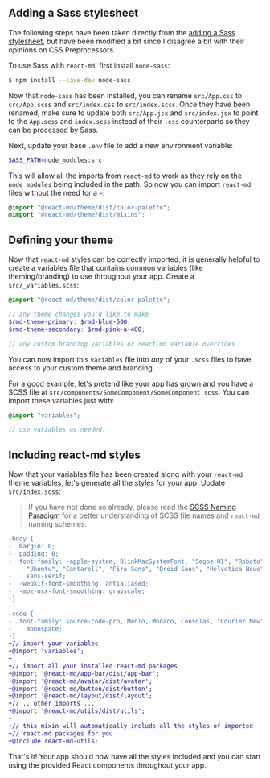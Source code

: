 ## Adding a Sass stylesheet

The following steps have been taken directly from the
[adding a Sass stylesheet](https://facebook.github.io/create-react-app/docs/adding-a-sass-stylesheet),
but have been modified a bit since I disagree a bit with their opinions on CSS
Preprocessors.

To use Sass with `react-md`, first install `node-sass`:

```sh
$ npm install --save-dev node-sass
```

Now that `node-sass` has been installed, you can rename `src/App.css` to
`src/App.scss` and `src/index.css` to `src/index.scss`. Once they have been
renamed, make sure to update both `src/App.jsx` and `src/index.jsx` to point to
the `App.scss` and `index.scss` instead of their `.css` counterparts so they can
be processed by Sass.

Next, update your base `.env` file to add a new environment variable:

```sh
SASS_PATH=node_modules:src
```

This will allow all the imports from `react-md` to work as they rely on the
`node_modules` being included in the path. So now you can import `react-md`
files without the need for a `~`:

```scss
@import "@react-md/theme/dist/color-palette";
@import "@react-md/theme/dist/mixins";
```

## Defining your theme

Now that `react-md` styles can be correctly imported, it is generally helpful to
create a variables file that contains common variables (like theming/branding)
to use throughout your app. Create a `src/_variables.scss`:

```scss
@import "@react-md/theme/dist/color-palette";

// any theme changes you'd like to make
$rmd-theme-primary: $rmd-blue-500;
$rmd-theme-secondary: $rmd-pink-a-400;

// any custom branding variables or react-md variable overrides
```

You can now import this `variables` file into _any_ of your `.scss` files to
have access to your custom theme and branding.

For a good example, let's pretend like your app has grown and you have a SCSS
file at `src/components/SomeComponent/SomeComponent.scss`. You can import these
variables just with:

```scss
@import "variables";

// use variables as needed.
```

## Including react-md styles

Now that your variables file has been created along with your `react-md` theme
variables, let's generate all the styles for your app. Update `src/index.scss`:

> If you have not done so already, please read the
> [SCSS Naming Paradigm](/getting-started/installation#scss-naming-paradigm) for
> a better understanding of SCSS file names and `react-md` naming schemes.

```diff
-body {
-  margin: 0;
-  padding: 0;
-  font-family: -apple-system, BlinkMacSystemFont, "Segoe UI", "Roboto", "Oxygen",
-    "Ubuntu", "Cantarell", "Fira Sans", "Droid Sans", "Helvetica Neue",
-    sans-serif;
-  -webkit-font-smoothing: antialiased;
-  -moz-osx-font-smoothing: grayscale;
-}
-
-code {
-  font-family: source-code-pro, Menlo, Monaco, Consolas, "Courier New",
-    monospace;
-}
+// import your variables
+@import 'variables';
+
+// import all your installed react-md packages
+@import '@react-md/app-bar/dist/app-bar';
+@import '@react-md/avatar/dist/avatar';
+@import '@react-md/button/dist/button';
+@import '@react-md/layout/dist/layout';
+// .. other imports ...
+@import '@react-md/utils/dist/utils';
+
+// this mixin will automatically include all the styles of imported
+// react-md packages for you
+@include react-md-utils;
```

That's it! Your app should now have all the styles included and you can start
using the provided React components throughout your app.
